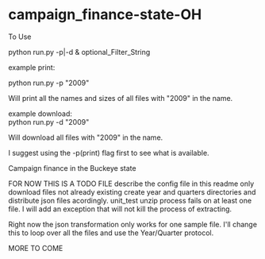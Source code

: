 campaign_finance-state-OH
=========================

To Use 

python run.py -p<print list>|-d<download> & optional_Filter_String

example print:<br>

python run.py -p "2009" <br>

Will print all the names and sizes of all files with "2009" in the name.<br>


example download:<br>
python run.py -d "2009" <br>

Will download all files with "2009" in the name.<br>


I suggest using the -p(print) flag first to see what is available.<br>


Campaign finance in the Buckeye state

FOR NOW THIS IS A TODO FILE 
describe the config file in this readme
only download files not already existing
create year and quarters directories and distribute json files acordingly.
unit_test
unzip process fails on at least one file. I will add an exception that will not kill the process of extracting.

Right now the json transformation only works for one sample file. I'll change  this to loop over all the files and use
the Year/Quarter protocol.

MORE TO COME



